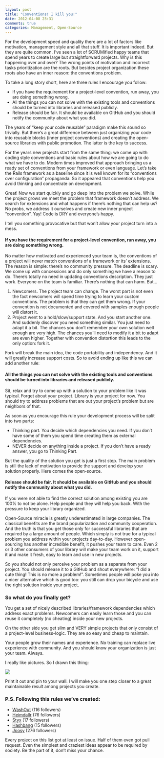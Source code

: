 ```yaml
---
layout: post
title: "Conventions! I kill you!"
date: 2012-04-08 23:31
comments: true
categories: Management, Open-Source
---
```


For the development speed and quality there are a lot of factors like motivation, management style and all that stuff. It is important indeed. But they are quite common. I’ve seen a lot of SCRUMified happy teams that spend years to create large but straightforward projects. Why is this happening over and over? The wrong points of motivation and incorrect tasks prioritization are the roots. But besides project organization these roots also have an inner reason: the conventions problem.

To take a long story short, here are three rules I encourage you follow:

* If you have the requirement for a project-level convention, run away, you are doing something wrong.
* All the things you can not solve with the existing tools and conventions should be turned into libraries and released publicly.
* Release should be fair. It should be available on GitHub and you should notify the community about what you did.

The years of “keep your code reusable” paradigm make this sound so trivially. But there’s a great difference between just organizing your code into reusable blocks (inner project conventions) and creating the open-source libraries with public promotion. The latter is the key to success.

<!-- more -->

For the years new projects start from the same thing: we come up with coding style conventions and basic rules about how we are going to do what we have to do. Modern times improved that approach bringing us a ready set of conventions from your framework or even language. Let’s take the Rails framework as a baseline since it is well known for its “conventions over configuration” propaganda. So it appeared that conventions help you avoid thinking and concentrate on development.

Great! Now we start quickly and go deep into the problem we solve. While the project grows we meet the problem that framework doesn’t address. We search for extensions and what happens if there’s nothing that can help us? No probs, we address it ourselves and create new inner project “convention”. Yay! Code is DRY and everyone’s happy.

I tell you something provocative but that won’t allow your project turn into a mess. 

#### If you have the requirement for a project-level convention, run away, you are doing something wrong.

No matter how motivated and experienced your team is, the conventions of a project will never match conventions of a framework or its’ extensions. The reason is simple: there’s no community pressure. The deadline is scary. We come up with concessions and do only something we have a reason to do. There’s totally no need in updating conventions description. They just work. Everyone on the team is familiar. There’s nothing that can harm. But…

1. Newcomers. The project team can change. The worst part is not even the fact newcomers will spend time trying to learn your custom conventions. The problem is that they can get them wrong. If your convention is not documented and covered with samples enough people will distort it.
2. Project went to a hold/slow/support state. And you start another one. And suddenly discover you need something similar. You just need to adapt it a bit. The chances you don’t remember your own solution well enough are very high. The chances you’ll need to modify it a bit to adapt are even higher. Together with convention distortion this leads to the only option: fork it.

Fork will break the main idea, the code portability and independency. And it will greatly increase support costs. So to avoid ending up like this we can add another rule:

#### All the things you can not solve with the existing tools and conventions should be turned into libraries and released publicly.

Sit, relax and try to come up with a solution to your problem like it was typical. Forget about your project. Library is your project for now. You should try to address problems that are out your project’s problem but are neighbors of that.

As soon as you encourage this rule your development process will be split into two parts:

* Thinking part. You decide which dependencies you need. If you don’t have some of them you spend time creating them as external dependencies.
* NEVER decide on anything inside a project. If you don’t have a ready answer, you go to Thinking Part.

But the quality of the solution you get is just a first step. The main problem is still the lack of motivation to provide the support and develop your solution properly. Here comes the open-source.

#### Release should be fair. It should be available on GitHub and you should notify the community about what you did.

If you were not able to find the correct solution among existing you are 100% to not be alone. Help people and they will help you back. With the pressure to keep your library organized. 

Open-Source miracle is greatly underestimated in large companies. The classical benefits are the brand popularization and community cooperation. And the truth is that you get those only for successful libraries that are required by a large amount of people. Which simply is not true for a typical problem you address within your projects day-to-day. However open-sourcing has another incredible benefit, it pushes your team to care. Even 2 or 3 other consumers of your library will make your team work on it, support it and make it fresh, easy to learn and use in new projects.

So you should not only perceive your problem as a separate from your project. You should release it to a GitHub and shout everywhere: “I did a cute thing! This is no more a problem!”. Sometimes people will poke you into a nicer alternative which is good too: you still can drop your bicycle and use the right solution inside your project.

### So what do you finally get?

You get a set of nicely described libraries/framework dependencies which address exact problems. Newcomers can easily learn those and you can reuse it completely (no cheating) inside your new projects.

On the other side you get slim and VERY simple projects that only consist of a project-level business-logic. They are so easy and cheap to maintain.

Your people grow their names and experience. No training can replace live experience with community. And you should know your organization is just your team. Always.

I really like pictures. So I drawn this thing:

![](http://media.tumblr.com/tumblr_m25z70HE9e1r9yc7i.png)

Print it out and pin to your wall. I will make you one step closer to a great maintainable result among projects you create.

### P.S. Following this rules we’ve created:

* [WashOut](https://github.com/inossidabile/wash_out) (116 followers)
* [Heimdallr](https://github.com/roundlake/heimdallr) (76 followers)
* [Styx](https://github.com/inossidabile/styx) (17 followers)
* [Hashbang](https://github.com/inossidabile/hashbang) (15 followers)
* [Joosy](https://github.com/joosy/joosy) (276 followers)

Every project on this list got at least on issue. Half of them even got pull request. Even the simplest and craziest ideas appear to be required by society. Be the part of it, don’t miss your chance.